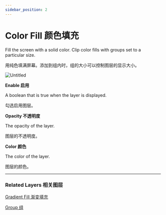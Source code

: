 ```yaml
---
sidebar_position: 2
---
```


# Color Fill 颜色填充

Fill the screen with a solid color. Clip color fills with groups set to a particular size.

用纯色填满屏幕。添加到组内时，组的大小可以控制图层的显示大小。

![Untitled](https://s3.us-west-2.amazonaws.com/secure.notion-static.com/cf595fdd-6733-4735-a65f-e12f64cbf9b3/Untitled.png?X-Amz-Algorithm=AWS4-HMAC-SHA256&X-Amz-Content-Sha256=UNSIGNED-PAYLOAD&X-Amz-Credential=AKIAT73L2G45EIPT3X45%2F20220602%2Fus-west-2%2Fs3%2Faws4_request&X-Amz-Date=20220602T184851Z&X-Amz-Expires=86400&X-Amz-Signature=a30e04b02400235377ee5d624a88c210d703de5689a49cdfa25aeb8f8301820d&X-Amz-SignedHeaders=host&response-content-disposition=filename%20%3D%22Untitled.png%22&x-id=GetObject)

**Enable 启用**

A boolean that is true when the layer is displayed.

勾选启用图层。

**Opacity 不透明度**

The opacity of the layer.

图层的不透明度。

**Color 颜色**

The color of the layer.

图层的颜色。

------

### Related Layers 相关图层

[Gradient Fill 渐变填充](https://www.notion.so/Gradient-Fill-09415ddd522a4befa509d5a15ef3b0a4)

[Group 组](https://www.notion.so/Group-8fe10633d0c049a0b6866820a46c0ddc)
